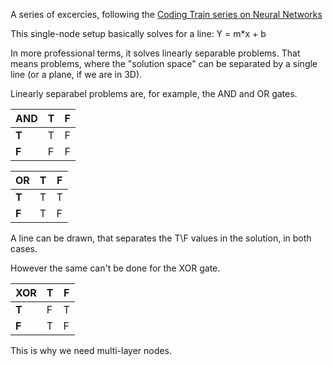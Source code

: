 A series of excercies, following the [Coding Train series on Neural Networks](https://www.youtube.com/playlist?list=PLRqwX-V7Uu6aCibgK1PTWWu9by6XFdCfh)

This single-node setup basically solves for a line: Y = m*x + b

In more professional terms, it solves linearly separable problems.
That means problems, where the "solution space" can be separated by a single line (or a plane, if we are in 3D).

Linearly separabel problems are, for example, the AND and OR gates.

|AND  |T|F|
|-    |-|-|
|**T**|T|F|
|**F**|F|F|

|OR   |T|F|
|-    |-|-|
|**T**|T|T|
|**F**|T|F|

A line can be drawn, that separates the T\F values in the solution, in both cases.

However the same can't be done for the XOR gate.

|XOR  |T|F|
|-    |-|-|
|**T**|F|T|
|**F**|T|F|

This is why we need multi-layer nodes.